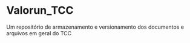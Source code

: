 # Valorun_TCC
Um repositório de armazenamento e versionamento dos documentos e arquivos em geral do TCC
